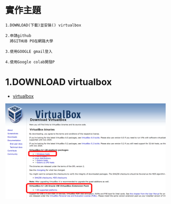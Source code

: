 # 實作主題
```
1.DOWNLOAD(下載)並安裝() virtualbox

2.申請github
  將GITHUB PO在網路大學

3.使用GOOGLE gmail登入

4.使用Google colab開發P
```

# 1.DOWNLOAD virtualbox

- [virtualbox](https://www.virtualbox.org/wiki/Downloads)

![下載紅色的兩個檔案](./20210915BOX.png)
